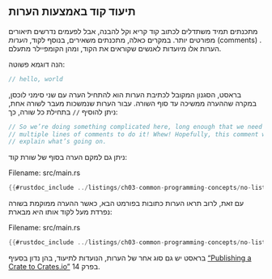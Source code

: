 ## תיעוד קוד באמצעות הערות

מתכנתים תמיד משתדלים לכתוב קוד קריא וקל להבנה, אבל לפעמים נדרשים תיאורים מפורטים יותר. במקרים כאלה, מתכנתים משאירים, בנוסף לקוד, _הערות_ (comments) . הערות אלו מיועדות לאנשים שקוראים את הקוד, ומהן הקומפיילר מתעלם.

הנה דוגמא פשוטה:

```rust
// hello, world
```

בראסט, הסגנון המקובל לכתיבת הערות הוא להתחיל הערה עם שני סימני לוכסן, במקרה שההערה ממשיכה עד סוף השורה. עבור הערות שנמשכות מעבר לשורה אחת, ניתן להוסיף `//` בתחילת כל שורה, כך:

```rust
// So we’re doing something complicated here, long enough that we need
// multiple lines of comments to do it! Whew! Hopefully, this comment will
// explain what’s going on.
```

ניתן גם למקם הערה בסוף של שורת קוד:

<span class="filename">Filename: src/main.rs</span>

```rust
{{#rustdoc_include ../listings/ch03-common-programming-concepts/no-listing-24-comments-end-of-line/src/main.rs}}
```

עם זאת, לרוב תראו הערות כתובות בפורמט הבא, כאשר ההערה ממוקמת בשורה נפרדת מעל לקוד אותו היא מבארת:

<span class="filename">Filename: src/main.rs</span>

```rust
{{#rustdoc_include ../listings/ch03-common-programming-concepts/no-listing-25-comments-above-line/src/main.rs}}
```

בראסט יש גם סוג אחר של הערות, הנועדות לתיעוד, בהן נדון בסעיף [“Publishing a Crate to Crates.io”][publishing]<!-- ignore -->
בפרק 14.

[publishing]: ch14-02-publishing-to-crates-io.html
